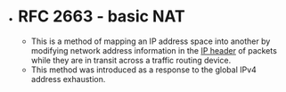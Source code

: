 - # RFC 2663 - basic NAT
	- This is a method of mapping an IP address space into another by modifying network address information in the [IP header]( ((6464998d-c562-4cca-aa7f-f315c069593a)) ) of packets while they are in transit across a traffic routing device.
	- This method was introduced as a response to the global IPv4 address exhaustion.